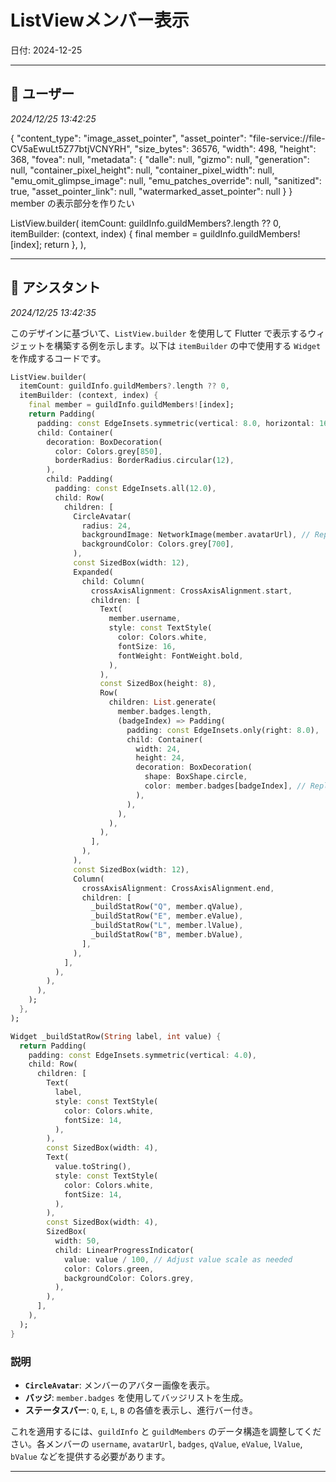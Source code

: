 # ListViewメンバー表示

日付: 2024-12-25

---

## 👤 ユーザー
*2024/12/25 13:42:25*

{
  "content\_type": "image\_asset\_pointer",
  "asset\_pointer": "file-service://file-CV5aEwuLt5Z77btjVCNYRH",
  "size\_bytes": 36576,
  "width": 498,
  "height": 368,
  "fovea": null,
  "metadata": {
    "dalle": null,
    "gizmo": null,
    "generation": null,
    "container\_pixel\_height": null,
    "container\_pixel\_width": null,
    "emu\_omit\_glimpse\_image": null,
    "emu\_patches\_override": null,
    "sanitized": true,
    "asset\_pointer\_link": null,
    "watermarked\_asset\_pointer": null
  }
}
member の表示部分を作りたい

ListView.builder(
                              itemCount: guildInfo.guildMembers?.length ?? 0,
                              itemBuilder: (context, index) {
                                final member = guildInfo.guildMembers!\[index\];
                                return 
                              },
                            ),

---

## 🤖 アシスタント
*2024/12/25 13:42:35*

このデザインに基づいて、`ListView.builder` を使用して Flutter で表示するウィジェットを構築する例を示します。以下は `itemBuilder` の中で使用する `Widget` を作成するコードです。

```dart
ListView.builder(
  itemCount: guildInfo.guildMembers?.length ?? 0,
  itemBuilder: (context, index) {
    final member = guildInfo.guildMembers![index];
    return Padding(
      padding: const EdgeInsets.symmetric(vertical: 8.0, horizontal: 16.0),
      child: Container(
        decoration: BoxDecoration(
          color: Colors.grey[850],
          borderRadius: BorderRadius.circular(12),
        ),
        child: Padding(
          padding: const EdgeInsets.all(12.0),
          child: Row(
            children: [
              CircleAvatar(
                radius: 24,
                backgroundImage: NetworkImage(member.avatarUrl), // Replace with actual avatar URL
                backgroundColor: Colors.grey[700],
              ),
              const SizedBox(width: 12),
              Expanded(
                child: Column(
                  crossAxisAlignment: CrossAxisAlignment.start,
                  children: [
                    Text(
                      member.username,
                      style: const TextStyle(
                        color: Colors.white,
                        fontSize: 16,
                        fontWeight: FontWeight.bold,
                      ),
                    ),
                    const SizedBox(height: 8),
                    Row(
                      children: List.generate(
                        member.badges.length,
                        (badgeIndex) => Padding(
                          padding: const EdgeInsets.only(right: 8.0),
                          child: Container(
                            width: 24,
                            height: 24,
                            decoration: BoxDecoration(
                              shape: BoxShape.circle,
                              color: member.badges[badgeIndex], // Replace with badge color or image
                            ),
                          ),
                        ),
                      ),
                    ),
                  ],
                ),
              ),
              const SizedBox(width: 12),
              Column(
                crossAxisAlignment: CrossAxisAlignment.end,
                children: [
                  _buildStatRow("Q", member.qValue),
                  _buildStatRow("E", member.eValue),
                  _buildStatRow("L", member.lValue),
                  _buildStatRow("B", member.bValue),
                ],
              ),
            ],
          ),
        ),
      ),
    );
  },
);

Widget _buildStatRow(String label, int value) {
  return Padding(
    padding: const EdgeInsets.symmetric(vertical: 4.0),
    child: Row(
      children: [
        Text(
          label,
          style: const TextStyle(
            color: Colors.white,
            fontSize: 14,
          ),
        ),
        const SizedBox(width: 4),
        Text(
          value.toString(),
          style: const TextStyle(
            color: Colors.white,
            fontSize: 14,
          ),
        ),
        const SizedBox(width: 4),
        SizedBox(
          width: 50,
          child: LinearProgressIndicator(
            value: value / 100, // Adjust value scale as needed
            color: Colors.green,
            backgroundColor: Colors.grey,
          ),
        ),
      ],
    ),
  );
}
```

### 説明
- **`CircleAvatar`**: メンバーのアバター画像を表示。
- **バッジ**: `member.badges` を使用してバッジリストを生成。
- **ステータスバー**: `Q`, `E`, `L`, `B` の各値を表示し、進行バー付き。

これを適用するには、`guildInfo` と `guildMembers` のデータ構造を調整してください。各メンバーの `username`, `avatarUrl`, `badges`, `qValue`, `eValue`, `lValue`, `bValue` などを提供する必要があります。

---

